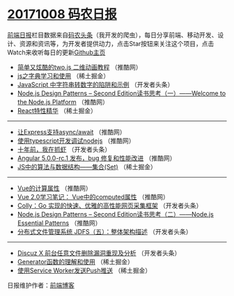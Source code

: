 # [20171008 码农日报](https://toutiao.qdkfweb.cn/date/2017/10/08)

[前端日报](https://qdkfweb.cn/c/news)栏目数据来自[码农头条](https://toutiao.qdkfweb.cn/)（我开发的爬虫），每日分享前端、移动开发、设计、资源和资讯等，为开发者提供动力，点击Star按钮来关注这个项目，点击Watch来收听每日的更新[Github主页](https://github.com/kujian/frontendDaily)
* [简单又炫酷的two.js 二维动画教程](https://toutiao.qdkfweb.cn/53285.html) （推酷网）
* [js之字典学习和使用](https://toutiao.qdkfweb.cn/53299.html) （稀土掘金）
* [JavaScript 中字符串转数字的陷阱和示例](https://toutiao.qdkfweb.cn/53307.html) （开发者头条）
* [Node.js Design Patterns &#8211; Second Edition读书思考（一）——Welcome to the Node.js Platform](https://toutiao.qdkfweb.cn/53284.html) （推酷网）
* [React特性精华](https://toutiao.qdkfweb.cn/53298.html) （稀土掘金）

***
* [让Express支持async/await](https://toutiao.qdkfweb.cn/53281.html) （推酷网）
* [使用typescript开发调试nodejs](https://toutiao.qdkfweb.cn/53282.html) （推酷网）
* [十年前，我在抓虾](https://toutiao.qdkfweb.cn/53306.html) （开发者头条）
* [Angular 5.0.0-rc.1 发布，bug 修复和性能改进](https://toutiao.qdkfweb.cn/53286.html) （推酷网）
* [JS中的算法与数据结构——集合(Set)](https://toutiao.qdkfweb.cn/53296.html) （稀土掘金）

***
* [Vue的计算属性](https://toutiao.qdkfweb.cn/53279.html) （推酷网）
* [Vue 2.0学习笔记： Vue中的computed属性](https://toutiao.qdkfweb.cn/53280.html) （推酷网）
* [Colly：Go 实现的快速、优雅的高性能网页采集框架](https://toutiao.qdkfweb.cn/53305.html) （开发者头条）
* [Node.js Design Patterns &#8211; Second Edition读书思考（二）——Node.js Essential Patterns](https://toutiao.qdkfweb.cn/53283.html) （推酷网）
* [分布式文件管理系统 JDFS（五）：整体架构描述](https://toutiao.qdkfweb.cn/53308.html) （开发者头条）

***
* [Discuz X 前台任意文件删除漏洞重现及分析](https://toutiao.qdkfweb.cn/53309.html) （开发者头条）
* [Generator函数的理解和使用](https://toutiao.qdkfweb.cn/53297.html) （稀土掘金）
* [使用Service Worker发送Push推送](https://toutiao.qdkfweb.cn/53295.html) （稀土掘金）

日报维护作者：[前端博客](https://qdkfweb.cn/) 
